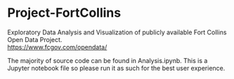 # Project-FortCollins
Exploratory Data Analysis and Visualization of publicly available Fort Collins Open Data Project.   
https://www.fcgov.com/opendata/ 



The majority of source code can be found in Analysis.ipynb. This is a Jupyter notebook file so please run it as such for the best user experience.
